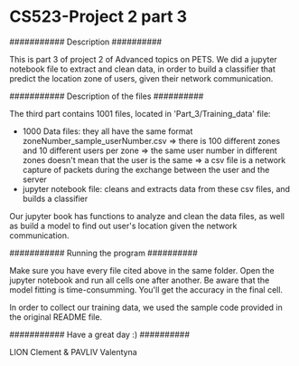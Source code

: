 # CS523-Project 2 part 3

########### Description ##########

This is part 3 of project 2 of Advanced topics on PETS.
We did a jupyter notebook file to extract and clean data, in order to build a classifier that predict the location zone of users, given their network communication.

########### Description of the files ##########

The third part contains 1001 files, located in 'Part_3/Training_data' file:

- 1000 Data files: they all have the same format zoneNumber_sample_userNumber.csv 
           => there is 100 different zones and 10 different users per zone
           => the same user number in different zones doesn't mean that the user is the same
           => a csv file is a network capture of packets during the exchange between the user and the server 
- jupyter notebook file: cleans and extracts data from these csv files, and builds a classifier

Our jupyter book has functions to analyze and clean the data files, as well as build a model to find out user's location given the network communication.


########### Running the program ##########

Make sure you have every file cited above in the same folder. Open the jupyter notebook and run all cells one after another. Be aware that the model fitting is time-consumming. You'll get the accuracy in the final cell.

In order to collect our training data, we used the sample code provided in the original README file.

########### Have a great day :) ##########

LION Clement & PAVLIV Valentyna

